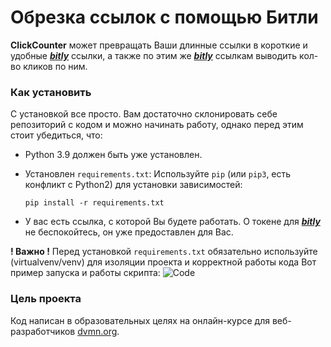 # Обрезка ссылок с помощью Битли

**ClickCounter** может превращать Ваши длинные ссылки в короткие и удобные [***bitly***](https://bitly.com/) ссылки, а также по этим же [***bitly***](https://bitly.com/) ссылкам выводить кол-во кликов по ним.

### Как установить

С установкой все просто. Вам достаточно склонировать себе репозиторий с кодом и можно начинать работу, однако перед этим стоит убедиться, что:

+ Python 3.9 должен быть уже установлен. 
+ Установлен ```requirements.txt```:
	Используйте `pip` (или `pip3`, есть конфликт с Python2) для установки зависимостей:
	```
	pip install -r requirements.txt
	```
	
+ У вас есть ссылка, с которой Вы будете работать. О токене для [***bitly***](https://bitly.com/) не беспокойтесь, он уже предоставлен для Вас.

**! Важно !**
Перед установкой ```requirements.txt``` обязательно используйте (virtualvenv/venv) для изоляции проекта и корректной работы кода
Вот пример запуска и работы скрипта:
![Code](Link-shortener-and-bitly-click-counter/pictures/Code 'Code sample in cmd')

### Цель проекта

Код написан в образовательных целях на онлайн-курсе для веб-разработчиков [dvmn.org](https://dvmn.org/).
